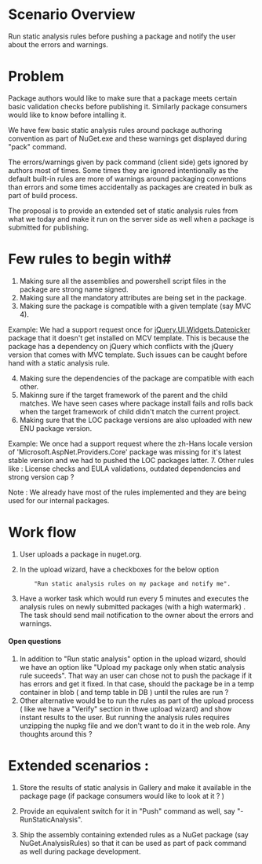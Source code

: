 # Scenario Overview #
Run static analysis rules before pushing a package and notify the user about the errors and warnings.

# Problem #

Package authors would like to make sure that a package meets certain basic validation checks before publishing it. Similarly package consumers would like to know before intalling it.

We have few basic static analysis rules around package authoring convention as part of NuGet.exe and these warnings get displayed during "pack" command.

The errors/warnings given by pack command (client side) gets ignored by authors most of times. Some times they are ignored intentionally as the default built-in rules are more of warnings around packaging conventions than errors and some times accidentally as packages are created in bulk as part of build process.

The proposal is to provide an extended set of static analysis rules from what we today and make it run on the server side  as well when a package is submitted for publishing.

# Few rules to begin with#


1. Making sure all the assemblies and powershell script files in the package are strong name signed.
2. Making sure all the mandatory attributes are being set in the package.
3. Making sure the package is compatible with a given template (say MVC 4).

  Example:
 We had a support request once for [jQuery.UI.Widgets.Datepicker](http://nuget.org/packages/jQuery.UI.Widgets.Datepicker/) package that it doesn't get installed on MCV template.
This is because the package has a dependency on jQuery which conflicts with the jQuery version that comes with MVC template. Such issues can be caught before hand with a static analysis rule.

4. Making sure the dependencies of the package are compatible with each other.
5. Makinng sure if the target framework of the parent and the child matches. We have seen cases where package install fails and rolls back when the target framework of child didn't match the current project.
6. Making sure that the LOC package versions are also uploaded with new ENU package version.

 Example:
  We once had a support request where the zh-Hans locale version of 'Microsoft.AspNet.Providers.Core' package was missing for it's latest stable version and we had to pushed the LOC packages latter.
7. Other rules like : License checks and EULA validations, outdated dependencies and strong version cap ?

Note : We already have most of the rules implemented and they are being used for our internal packages.


# Work flow #

1. User uploads a package in nuget.org.
2. In the upload wizard, have a checkboxes for the below option

           "Run static analysis rules on my package and notify me".

3. Have a worker task which would run every 5 minutes and executes the analysis rules on newly submitted packages (with a high watermark) . The task should send mail notification to the owner about the errors and warnings.

              
#### Open questions ####

1. In addition to "Run static analysis" option in the upload wizard, should we have an option like "Upload my package only when static analysis rule suceeds". That way an user can chose not to push the package if it has errors and get it fixed. In that case, should the package be in a temp container in blob ( and temp table in DB ) until the rules are run ?
2. Other alternative would be to run the rules as part of the upload process ( like we have a "Verify" section in thwe upload wizard) and show instant results to the user. But running the analysis rules requires unzipping the nupkg file and we don't want to do it in the web role. Any thoughts around this ?


# Extended scenarios : #

1. Store the results of static analysis in Gallery and make it available in the package page (if package consumers would like to look at it ? )

2. Provide an equivalent switch for it in "Push" command as well, say "-RunStaticAnalysis". 

3. Ship the assembly containing extended rules as a NuGet package (say NuGet.AnalysisRules) so that it can be used as part of pack command as well during package development.



